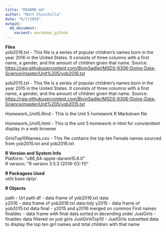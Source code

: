 ```yaml
---
title: "README.md"
author: "Matt Chinchilla"
date: "6/7/2019"
output: 
  md_document:
    varient: markdown_github
---
```

<b>Files</b><br>
yob2016.txt - This file is a series of popular children’s names born in the year 2016 in the United States.  It consists of three columns with a first name, a gender, and the amount of children given that name.
Source: https://raw.githubusercontent.com/BivinSadler/MSDS-6306-Doing-Data-Science/master/Unit%205/yob2016.txt

yob2015.txt - This file is a series of popular children’s names born in the year 2015 in the United States.  It consists of three columns with a first name, a gender, and the amount of children given that name.
Source: https://raw.githubusercontent.com/BivinSadler/MSDS-6306-Doing-Data-Science/master/Unit%205/yob2015.txt

Homework_Unit5.Rmd - This is the Unit 5 homework R Markdown file

Homework_Unit5.html - This is the unit 5 homework in html for convienitent display in a web browser

GirlsTop10Names.csv - This file contains the top ten Female names sourced from yob2015.txt and yob2016.txt

<b>R Version and System Info</b><br>
Platform: "x86_64-apple-darwin15.6.0"<br>
R version: "R version 3.5.3 (2019-03-11)"

<b>R Packagees Used</b><br>
utils
base
dplyr


<b>R Objects</b>
<body>
path - Url path
df - data frame of yob2016.txt data<br>
y2016 - data frame of yob2016.txt data tidy
y2015 - data frame of yob2015.txt data
final - y2015 and y2016 merged on common First names
finaldec - data frame with final data sorted in decending order
JustGirls - finaldec data filtered on just girls
JustGirlsTop10 - JustGirls subsetted data to display the top ten girl names and total children with that name
</body>
